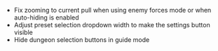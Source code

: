 - Fix zooming to current pull when using enemy forces mode or when auto-hiding is enabled
- Adjust preset selection dropdown width to make the settings button visible
- Hide dungeon selection buttons in guide mode